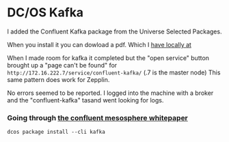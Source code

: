 # DC/OS Kafka

I added the Confluent Kafka package from the Universe Selected Packages. 

When you install it you can dowload a pdf. Which I [have locally at](file:///Users/larry/Documents/Confluent_Mesosphere_Whitepaper.pdf)

When I made room for kafka it completed but the "open service" button brought up a "page can't be found"
for `http://172.16.222.7/service/confluent-kafka/` (.7 is the master node) This same pattern does 
work for Zepplin.  

No errors seemed to be reported.   I logged into the machine with a broker and the "confluent-kafka"
tasand went looking for logs. 


### Going through [the confluent mesosphere whitepaper](file:///Users/larry/Documents/Confluent_Mesosphere_Whitepaper.pdf)

    dcos package install --cli kafka
    
   